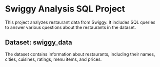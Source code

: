 # Swiggy Analysis SQL Project

This project analyzes restaurant data from Swiggy. It includes SQL queries to answer various questions about the restaurants in the dataset.

## Dataset: swiggy_data

The dataset contains information about restaurants, including their names, cities, cuisines, ratings, menu items, and prices.
